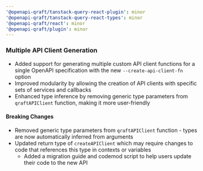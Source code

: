 ```yaml
---
'@openapi-qraft/tanstack-query-react-plugin': minor
'@openapi-qraft/tanstack-query-react-types': minor
'@openapi-qraft/react': minor
'@openapi-qraft/plugin': minor
---
```


### Multiple API Client Generation

- Added support for generating multiple custom API client functions for a single OpenAPI specification with the new `--create-api-client-fn` option
- Improved modularity by allowing the creation of API clients with specific sets of services and callbacks
- Enhanced type inference by removing generic type parameters from `qraftAPIClient` function, making it more user-friendly

#### Breaking Changes

- Removed generic type parameters from `qraftAPIClient` function - types are now automatically inferred from arguments
- Updated return type of `createAPIClient` which may require changes to code that references this type in contexts or variables
  - Added a migration guide and codemod script to help users update their code to the new API
